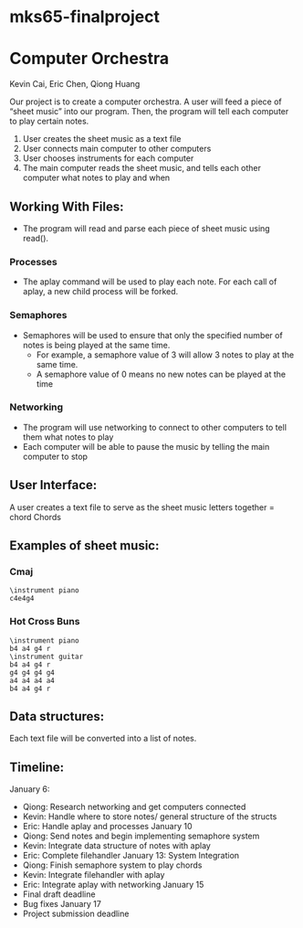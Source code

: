 # mks65-finalproject
# Computer Orchestra

Kevin Cai, Eric Chen, Qiong Huang

Our project is to create a computer orchestra. A user will feed a piece of “sheet music” into our program. Then, the program will tell each computer to play certain notes. 

1. User creates the sheet music as a text file
2. User connects main computer to other computers
3. User chooses instruments for each computer
4. The main computer reads the sheet music, and tells each other computer what notes to play and when 

## Working With Files:
- The program will read and parse each piece of sheet music using read().  
### Processes
- The aplay command will be used to play each note. For each call of aplay, a new child process will be forked. 
### Semaphores
- Semaphores will be used to ensure that only the specified number of notes is being played at the same time.
  - For example, a semaphore value of 3 will allow 3 notes to play at the same time.
  - A semaphore value of 0 means no new notes can be played at the time
### Networking
- The program will use networking to connect to other computers to tell them what notes to play
- Each computer will be able to pause the music by telling the main computer to stop

## User Interface:
A user creates a text file to serve as the sheet music
letters together = chord
Chords

## Examples of sheet music: 
### Cmaj
```
\instrument piano
c4e4g4
```

### Hot Cross Buns
```
\instrument piano
b4 a4 g4 r
\instrument guitar
b4 a4 g4 r
g4 g4 g4 g4 
a4 a4 a4 a4
b4 a4 g4 r
```

## Data structures:
Each text file will be converted into a list of notes. 

## Timeline:
January 6: 
- Qiong: Research networking and get computers connected
- Kevin: Handle where to store notes/ general structure of the structs
- Eric: Handle aplay and processes
January 10
- Qiong: Send notes and begin implementing semaphore system
- Kevin: Integrate data structure of notes with aplay
- Eric: Complete filehandler 
January 13: System Integration 
- Qiong: Finish semaphore system to play chords
- Kevin: Integrate filehandler with aplay
- Eric: Integrate aplay with networking
January 15
- Final draft deadline
- Bug fixes
January 17
- Project submission deadline
